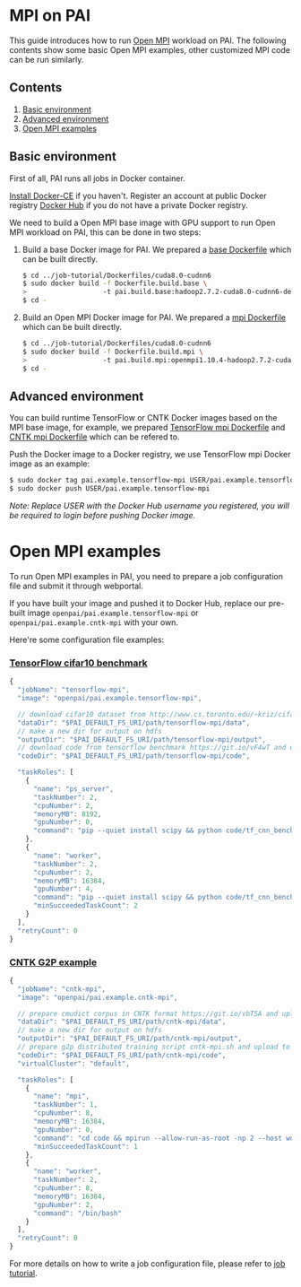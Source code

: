 <!--
  Copyright (c) Microsoft Corporation
  All rights reserved.

  MIT License

  Permission is hereby granted, free of charge, to any person obtaining a copy of this software and associated
  documentation files (the "Software"), to deal in the Software without restriction, including without limitation
  the rights to use, copy, modify, merge, publish, distribute, sublicense, and/or sell copies of the Software, and
  to permit persons to whom the Software is furnished to do so, subject to the following conditions:
  The above copyright notice and this permission notice shall be included in all copies or substantial portions of the Software.

  THE SOFTWARE IS PROVIDED *AS IS*, WITHOUT WARRANTY OF ANY KIND, EXPRESS OR IMPLIED, INCLUDING
  BUT NOT LIMITED TO THE WARRANTIES OF MERCHANTABILITY, FITNESS FOR A PARTICULAR PURPOSE AND
  NONINFRINGEMENT. IN NO EVENT SHALL THE AUTHORS OR COPYRIGHT HOLDERS BE LIABLE FOR ANY CLAIM,
  DAMAGES OR OTHER LIABILITY, WHETHER IN AN ACTION OF CONTRACT, TORT OR OTHERWISE, ARISING FROM,
  OUT OF OR IN CONNECTION WITH THE SOFTWARE OR THE USE OR OTHER DEALINGS IN THE SOFTWARE.
-->


# MPI on PAI

This guide introduces how to run [Open MPI](https://www.open-mpi.org/) workload on PAI.
The following contents show some basic Open MPI examples, other customized MPI code can be run similarly.


## Contents

1. [Basic environment](#basic-environment)
2. [Advanced environment](#advanced-environment)
3. [Open MPI examples](#open-mpi-examples)


## Basic environment

First of all, PAI runs all jobs in Docker container.

[Install Docker-CE](https://docs.docker.com/install/linux/docker-ce/ubuntu/) if you haven't. Register an account at public Docker registry [Docker Hub](https://hub.docker.com/) if you do not have a private Docker registry.

We need to build a Open MPI base image with GPU support to run Open MPI workload on PAI, this can be done in two steps:

1. Build a base Docker image for PAI. We prepared a [base Dockerfile](../../job-tutorial/Dockerfiles/cuda8.0-cudnn6/Dockerfile.build.base) which can be built directly.

    ```bash
    $ cd ../job-tutorial/Dockerfiles/cuda8.0-cudnn6
    $ sudo docker build -f Dockerfile.build.base \
    >                   -t pai.build.base:hadoop2.7.2-cuda8.0-cudnn6-devel-ubuntu16.04 .
    $ cd -
    ```

2. Build an Open MPI Docker image for PAI. We prepared a [mpi Dockerfile](../../job-tutorial/Dockerfiles/cuda8.0-cudnn6/Dockerfile.build.mpi) which can be built directly.

    ```bash
    $ cd ../job-tutorial/Dockerfiles/cuda8.0-cudnn6
    $ sudo docker build -f Dockerfile.build.mpi \
    >                   -t pai.build.mpi:openmpi1.10.4-hadoop2.7.2-cuda8.0-cudnn6-devel-ubuntu16.04 .
    $ cd -
    ```


## Advanced environment

You can build runtime TensorFlow or CNTK Docker images based on the MPI base image,
for example, we prepared [TensorFlow mpi Dockerfile](./Dockerfile.example.tensorflow-mpi) and [CNTK mpi Dockerfile](./Dockerfile.example.cntk-mpi) which can be refered to.

Push the Docker image to a Docker registry, we use TensorFlow mpi Docker image as an example:

```bash
$ sudo docker tag pai.example.tensorflow-mpi USER/pai.example.tensorflow-mpi
$ sudo docker push USER/pai.example.tensorflow-mpi
```
*Note: Replace USER with the Docker Hub username you registered, you will be required to login before pushing Docker image.*


# Open MPI examples

To run Open MPI examples in PAI, you need to prepare a job configuration file and submit it through webportal.

If you have built your image and pushed it to Docker Hub, replace our pre-built image `openpai/pai.example.tensorflow-mpi` or `openpai/pai.example.cntk-mpi` with your own.

Here're some configuration file examples:

### [TensorFlow cifar10 benchmark](https://git.io/vF4wT)
```js
{
  "jobName": "tensorflow-mpi",
  "image": "openpai/pai.example.tensorflow-mpi",

  // download cifar10 dataset from http://www.cs.toronto.edu/~kriz/cifar.html and upload to hdfs
  "dataDir": "$PAI_DEFAULT_FS_URI/path/tensorflow-mpi/data",
  // make a new dir for output on hdfs
  "outputDir": "$PAI_DEFAULT_FS_URI/path/tensorflow-mpi/output",
  // download code from tensorflow benchmark https://git.io/vF4wT and upload to hdfs
  "codeDir": "$PAI_DEFAULT_FS_URI/path/tensorflow-mpi/code",

  "taskRoles": [
    {
      "name": "ps_server",
      "taskNumber": 2,
      "cpuNumber": 2,
      "memoryMB": 8192,
      "gpuNumber": 0,
      "command": "pip --quiet install scipy && python code/tf_cnn_benchmarks.py --local_parameter_device=cpu --batch_size=32 --model=resnet20 --variable_update=parameter_server --data_dir=$PAI_DATA_DIR --data_name=cifar10 --train_dir=$PAI_OUTPUT_DIR --ps_hosts=$PAI_TASK_ROLE_ps_server_HOST_LIST --worker_hosts=$PAI_TASK_ROLE_worker_HOST_LIST --job_name=ps --task_index=$PAI_CURRENT_TASK_ROLE_CURRENT_TASK_INDEX --server_protocol=grpc+mpi"
    },
    {
      "name": "worker",
      "taskNumber": 2,
      "cpuNumber": 2,
      "memoryMB": 16384,
      "gpuNumber": 4,
      "command": "pip --quiet install scipy && python code/tf_cnn_benchmarks.py --local_parameter_device=cpu --batch_size=32 --model=resnet20 --variable_update=parameter_server --data_dir=$PAI_DATA_DIR --data_name=cifar10 --train_dir=$PAI_OUTPUT_DIR --ps_hosts=$PAI_TASK_ROLE_ps_server_HOST_LIST --worker_hosts=$PAI_TASK_ROLE_worker_HOST_LIST --job_name=worker --task_index=$PAI_CURRENT_TASK_ROLE_CURRENT_TASK_INDEX --server_protocol=grpc+mpi",
      "minSucceededTaskCount": 2
    }
  ],
  "retryCount": 0
}
```

### [CNTK G2P example](https://github.com/Microsoft/CNTK/tree/master/Examples/SequenceToSequence/CMUDict/BrainScript)
```js
{
  "jobName": "cntk-mpi",
  "image": "openpai/pai.example.cntk-mpi",

  // prepare cmudict corpus in CNTK format https://git.io/vbT5A and upload to hdfs
  "dataDir": "$PAI_DEFAULT_FS_URI/path/cntk-mpi/data",
  // make a new dir for output on hdfs
  "outputDir": "$PAI_DEFAULT_FS_URI/path/cntk-mpi/output",
  // prepare g2p distributed training script cntk-mpi.sh and upload to hdfs
  "codeDir": "$PAI_DEFAULT_FS_URI/path/cntk-mpi/code",
  "virtualCluster": "default",

  "taskRoles": [
    {
      "name": "mpi",
      "taskNumber": 1,
      "cpuNumber": 8,
      "memoryMB": 16384,
      "gpuNumber": 0,
      "command": "cd code && mpirun --allow-run-as-root -np 2 --host worker-0,worker-1 /bin/bash cntk-mpi.sh",
      "minSucceededTaskCount": 1
    },
    {
      "name": "worker",
      "taskNumber": 2,
      "cpuNumber": 8,
      "memoryMB": 16384,
      "gpuNumber": 2,
      "command": "/bin/bash"
    }
  ],
  "retryCount": 0
}
```

For more details on how to write a job configuration file, please refer to [job tutorial](../../job-tutorial/README.md#json-config-file-for-job-submission).
